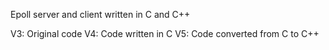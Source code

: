 Epoll server and client written in C and C++

V3: Original code
V4: Code written in C
V5: Code converted from C to C++

